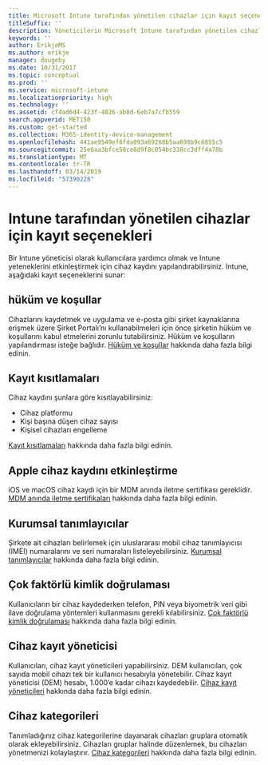 ```yaml
---
title: Microsoft Intune tarafından yönetilen cihazlar için kayıt seçenekleri
titleSuffix: ''
description: Yöneticilerin Microsoft Intune tarafından yönetilen cihazlar için ayarlayabilecekleri kayıt seçeneklerinin bir listesi.
keywords: ''
author: ErikjeMS
ms.author: erikje
manager: dougeby
ms.date: 10/31/2017
ms.topic: conceptual
ms.prod: ''
ms.service: microsoft-intune
ms.localizationpriority: high
ms.technology: ''
ms.assetid: cf4ad6d4-423f-4826-ab8d-6eb7a7cfb559
search.appverid: MET150
ms.custom: get-started
ms.collection: M365-identity-device-management
ms.openlocfilehash: 441ae9549ef6fda093a69268b5aa698b9c6855c5
ms.sourcegitcommit: 25e6aa3bfce58ce8d9f8c054bc338cc3dff4a78b
ms.translationtype: MT
ms.contentlocale: tr-TR
ms.lasthandoff: 03/14/2019
ms.locfileid: "57390228"
---
```

# <a name="enrollment-options-for-devices-managed-by-intune"></a>Intune tarafından yönetilen cihazlar için kayıt seçenekleri

Bir Intune yöneticisi olarak kullanıcılara yardımcı olmak ve Intune yeteneklerini etkinleştirmek için cihaz kaydını yapılandırabilirsiniz.  Intune, aşağıdaki kayıt seçeneklerini sunar:

## <a name="terms-and-conditions"></a>hüküm ve koşullar

Cihazlarını kaydetmek ve uygulama ve e-posta gibi şirket kaynaklarına erişmek üzere Şirket Portalı’nı kullanabilmeleri için önce şirketin hüküm ve koşullarını kabul etmelerini zorunlu tutabilirsiniz. Hüküm ve koşulların yapılandırması isteğe bağlıdır. [Hüküm ve koşullar](terms-and-conditions-create.md) hakkında daha fazla bilgi edinin.

## <a name="enrollment-restrictions"></a>Kayıt kısıtlamaları

Cihaz kaydını şunlara göre kısıtlayabilirsiniz:
- Cihaz platformu
- Kişi başına düşen cihaz sayısı
- Kişisel cihazları engelleme

[Kayıt kısıtlamaları](enrollment-restrictions-set.md) hakkında daha fazla bilgi edinin.

## <a name="enable-apple-device-enrollment"></a>Apple cihaz kaydını etkinleştirme

iOS ve macOS cihaz kaydı için bir MDM anında iletme sertifikası gereklidir. [MDM anında iletme sertifikaları](apple-mdm-push-certificate-get.md) hakkında daha fazla bilgi edinin.

## <a name="corporate-identifiers"></a>Kurumsal tanımlayıcılar

Şirkete ait cihazları belirlemek için uluslararası mobil cihaz tanımlayıcısı (IMEI) numaralarını ve seri numaraları listeleyebilirsiniz. [Kurumsal tanımlayıcılar](corporate-identifiers-add.md) hakkında daha fazla bilgi edinin.
## <a name="multi-factor-authentication"></a>Çok faktörlü kimlik doğrulaması

Kullanıcıların bir cihaz kaydederken telefon, PIN veya biyometrik veri gibi ilave doğrulama yöntemleri kullanmasını gerekli kılabilirsiniz. [Çok faktörlü kimlik doğrulaması](multi-factor-authentication.md) hakkında daha fazla bilgi edinin.

## <a name="device-enrollment-manager"></a>Cihaz kayıt yöneticisi
Kullanıcıları, cihaz kayıt yöneticileri yapabilirsiniz.  DEM kullanıcıları, çok sayıda mobil cihazı tek bir kullanıcı hesabıyla yönetebilir. Cihaz kayıt yöneticisi (DEM) hesabı, 1.000’e kadar cihazı kaydedebilir. [Cihaz kayıt yöneticileri](device-enrollment-manager-enroll.md) hakkında daha fazla bilgi edinin.

## <a name="device-categories"></a>Cihaz kategorileri

Tanımladığınız cihaz kategorilerine dayanarak cihazları gruplara otomatik olarak ekleyebilirsiniz. Cihazları gruplar halinde düzenlemek, bu cihazları yönetmenizi kolaylaştırır. [Cihaz kategorileri](device-group-mapping.md) hakkında daha fazla bilgi edinin.
